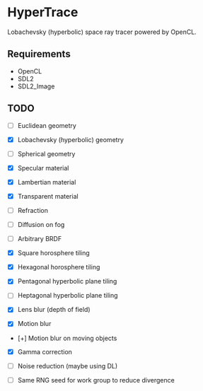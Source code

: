 # HyperTrace

Lobachevsky (hyperbolic) space ray tracer powered by OpenCL.

## Requirements

+ OpenCL
+ SDL2
+ SDL2_Image

## TODO

- [ ] Euclidean geometry
- [x] Lobachevsky (hyperbolic) geometry
- [ ] Spherical geometry

- [x] Specular material 
- [x] Lambertian material
- [x] Transparent material
- [ ] Refraction
- [ ] Diffusion on fog
- [ ] Arbitrary BRDF

- [x] Square horosphere tiling
- [x] Hexagonal horosphere tiling
- [x] Pentagonal hyperbolic plane tiling
- [ ] Heptagonal hyperbolic plane tiling

- [x] Lens blur (depth of field)
- [x] Motion blur
- [+] Motion blur on moving objects

- [x] Gamma correction
- [ ] Noise reduction (maybe using DL)

- [ ] Same RNG seed for work group to reduce divergence
